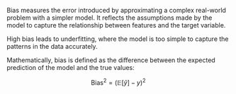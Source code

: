 Bias measures the error introduced by approximating a complex real-world problem with a simpler model. It reflects the assumptions made by the model to capture the relationship between features and the target variable.

High bias leads to underfitting, where the model is too simple to capture the patterns in the data accurately.

Mathematically, bias is defined as the difference between the expected prediction of the model and the true values:

$$ \text{Bias}^2 = \left( \mathbb{E}[\hat{y}] - y \right)^2 $$
